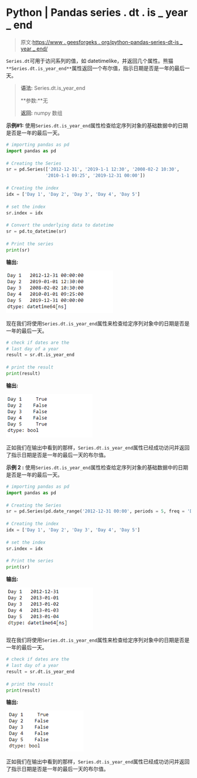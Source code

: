 # Python | Pandas series . dt . is _ year _ end

> 原文:[https://www . geesforgeks . org/python-pandas-series-dt-is _ year _ end/](https://www.geeksforgeeks.org/python-pandas-series-dt-is_year_end/)

`Series.dt`可用于访问系列的值，如 datetimelike，并返回几个属性。熊猫 `**Series.dt.is_year_end**`属性返回一个布尔值，指示日期是否是一年的最后一天。

> **语法:** Series.dt.is_year_end
> 
> **参数:**无
> 
> **返回:** numpy 数组

**示例#1:** 使用`Series.dt.is_year_end`属性检查给定序列对象的基础数据中的日期是否是一年的最后一天。

```py
# importing pandas as pd
import pandas as pd

# Creating the Series
sr = pd.Series(['2012-12-31', '2019-1-1 12:30', '2008-02-2 10:30',
               '2010-1-1 09:25', '2019-12-31 00:00'])

# Creating the index
idx = ['Day 1', 'Day 2', 'Day 3', 'Day 4', 'Day 5']

# set the index
sr.index = idx

# Convert the underlying data to datetime 
sr = pd.to_datetime(sr)

# Print the series
print(sr)
```

**输出:**

![](img/d78f036d93937c0d2308be4cace65f1c.png)

现在我们将使用`Series.dt.is_year_end`属性来检查给定序列对象中的日期是否是一年的最后一天。

```py
# check if dates are the
# last day of a year
result = sr.dt.is_year_end

# print the result
print(result)
```

**输出:**

![](img/01b97c543c4084ba7454a0235e6109d9.png)

正如我们在输出中看到的那样，`Series.dt.is_year_end`属性已经成功访问并返回了指示日期是否是一年的最后一天的布尔值。

**示例 2 :** 使用`Series.dt.is_year_end`属性检查给定序列对象的基础数据中的日期是否是一年的最后一天。

```py
# importing pandas as pd
import pandas as pd

# Creating the Series
sr = pd.Series(pd.date_range('2012-12-31 00:00', periods = 5, freq = 'D'))

# Creating the index
idx = ['Day 1', 'Day 2', 'Day 3', 'Day 4', 'Day 5']

# set the index
sr.index = idx

# Print the series
print(sr)
```

**输出:**

![](img/b39d09332de57acef9c1cc2e457692bc.png)

现在我们将使用`Series.dt.is_year_end`属性来检查给定序列对象中的日期是否是一年的最后一天。

```py
# check if dates are the
# last day of a year
result = sr.dt.is_year_end

# print the result
print(result)
```

**输出:**

![](img/92480f2bb6e27947bbb859a1b6d7d4a3.png)

正如我们在输出中看到的那样，`Series.dt.is_year_end`属性已经成功访问并返回了指示日期是否是一年的最后一天的布尔值。